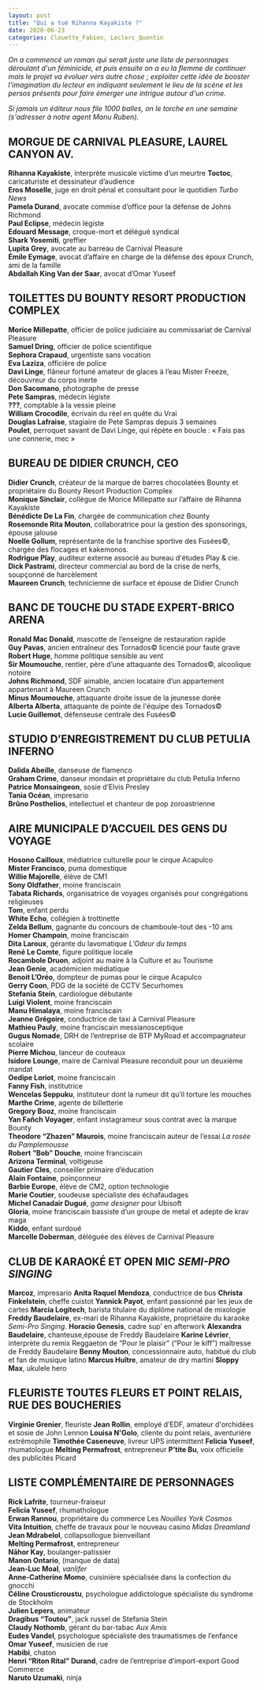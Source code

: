 ```yaml
---
layout: post
title: "Qui a tué Rihanna Kayakiste ?"
date: 2020-06-23
categories: Clouette_Fabien, Leclerc_Quentin
---
```


*On a commencé un roman qui serait juste une liste de personnages déroulant d'un féminicide, et puis ensuite on a eu la flemme de continuer mais le projet va évoluer vers autre chose ; exploiter cette idée de booster l'imagination du lecteur en indiquant seulement le lieu de la scène et les persos présents pour faire émerger une intrigue autour d'un crime.*

*Si jamais un éditeur nous file 1000 balles, on le torche en une semaine (s'adresser à notre agent Manu Ruben).*

## MORGUE DE CARNIVAL PLEASURE, LAUREL CANYON AV.

**Rihanna Kayakiste**, interprète musicale victime d’un meurtre
**Toctoc**, caricaturiste et dessinateur d’audience  
**Eros Moselle**, juge en droit pénal et consultant pour le quotidien *Turbo News*  
**Pamela Durand**, avocate commise d’office pour la défense de Johns Richmond  
**Paul Eclipse**, médecin légiste  
**Edouard Message**, croque-mort et délégué syndical  
**Shark Yosemiti**, greffier  
**Lupita Grey**, avocate au barreau de Carnival Pleasure  
**Émile Eymage**, avocat d’affaire en charge de la défense des époux Crunch, ami de la famille  
**Abdallah King Van der Saar**, avocat d’Omar Yuseef

## TOILETTES DU BOUNTY RESORT PRODUCTION COMPLEX

**Morice Millepatte**, officier de police judiciaire au commissariat de Carnival Pleasure  
**Samuel Dring**, officier de police scientifique  
**Sephora Crapaud**, urgentiste sans vocation  
**Eva Laziza**, officière de police  
**Davi Linge**, flâneur fortuné amateur de glaces à l’eau Mister Freeze, découvreur du corps inerte  
**Don Sacomano**, photographe de presse  
**Pete Sampras**, médecin légiste  
**???**, comptable à la vessie pleine  
**William Crocodile**, écrivain du réel en quête du Vrai  
**Douglas Lafraise**, stagiaire de Pete Sampras depuis 3 semaines  
**Poulet**, perroquet savant de Davi Linge, qui répète en boucle : « Fais pas une connerie, mec »

## BUREAU DE DIDIER CRUNCH, CEO

**Didier Crunch**, créateur de la marque de barres chocolatées Bounty et propriétaire du Bounty Resort Production Complex  
**Monique Sinclair**, collègue de Morice Millepatte sur l’affaire de Rihanna Kayakiste  
**Bénédicte De La Fin**, chargée de communication chez Bounty  
**Rosemonde Rita Mouton**, collaboratrice pour la gestion des sponsorings, épouse jalouse   
**Noelle Gollum**, représentante de la franchise sportive des Fusées©, chargée des flocages et kakemonos.  
**Rodrigue Play**, auditeur externe associé au bureau d'études Play & cie.  
**Dick Pastrami**, directeur commercial au bord de la crise de nerfs, soupçonné de harcèlement   
**Maureen Crunch**, technicienne de surface et épouse de Didier Crunch

## BANC DE TOUCHE DU STADE EXPERT-BRICO ARENA

**Ronald Mac Donald**, mascotte de l’enseigne de restauration rapide  
**Guy Pavas**, ancien entraîneur des Tornados© licencié pour faute grave  
**Robert Huge**, homme politique sensible au vent  
**Sir Moumouche**, rentier, père d’une attaquante des Tornados©, alcoolique notoire  
**Johns Richmond**, SDF aimable, ancien locataire d’un appartement appartenant à Maureen Crunch  
**Minus Moumouche**, attaquante droite issue de la jeunesse dorée  
**Alberta Alberta**, attaquante de pointe de l'équipe des Tornados©  
**Lucie Guillemot**, défenseuse centrale des Fusées©

## STUDIO D’ENREGISTREMENT DU CLUB PETULIA INFERNO

**Dalida Abeille**, danseuse de flamenco  
**Graham Crime**, danseur mondain et propriétaire du club Petulia Inferno  
**Patrice Monsaingeon**, sosie d’Elvis Presley  
**Tania Océan**, impresario  
**Brûno Posthelios**, intellectuel et chanteur de pop zoroastrienne

## AIRE MUNICIPALE D’ACCUEIL DES GENS DU VOYAGE

**Hosono Cailloux**, médiatrice culturelle pour le cirque Acapulco  
**Mister Francisco**, puma domestique  
**Willie Majorelle**, élève de CM1  
**Sony Oldfather**, moine franciscain  
**Tabata Richards**, organisatrice de voyages organisés pour congrégations religieuses  
**Tom**, enfant perdu  
**White Echo**, collégien à trottinette  
**Zelda Bellum**, gagnante du concours de chamboule-tout des -10 ans  
**Homer Champoin**, moine franciscain  
**Dita Laroux**, gérante du lavomatique *L’Odeur du temps*  
**René Le Comte**, figure politique locale  
**Rocambole Druon**, adjoint au maire à la Culture et au Tourisme  
**Jean Genie**, académicien médiatique  
**Benoit L’Oréo**, dompteur de pumas pour le cirque Acapulco  
**Gerry Coon**, PDG de la société de CCTV Securhomes  
**Stefania Stein**, cardiologue débutante  
**Luigi Violent**, moine franciscain  
**Manu Himalaya**, moine franciscain  
**Jeanne Grégoire**, conductrice de taxi à Carnival Pleasure  
**Mathieu Pauly**, moine franciscain messianosceptique  
**Gugus Nomade**, DRH de l’entreprise de BTP MyRoad et accompagnateur scolaire  
**Pierre Michou**, lanceur de couteaux  
**Isidore Lounge**, maire de Carnival Pleasure reconduit pour un deuxième mandat  
**Oedipe Loriot**, moine franciscain  
**Fanny Fish**, institutrice  
**Wencelas Seppuku**, instituteur dont la rumeur dit qu’il torture les mouches  
**Marthe Crime**, agente de billetterie  
**Gregory Booz**, moine franciscain  
**Yan Fañch Voyager**, enfant instagrameur sous contrat avec la marque Bounty  
**Theodore “Zhazen” Maurois**, moine franciscain auteur de l’essai *La rosée du Pamplemousse*  
**Robert “Bob” Douche**, moine franciscain  
**Arizona Terminal**, voltigeuse  
**Gautier Cles**, conseiller primaire d’éducation  
**Alain Fontaine**, poinçonneur  
**Barbie Europe**, élève de CM2, option technologie  
**Marie Coutier**, soudeuse spécialiste des échafaudages  
**Michel Canadair Dugué**, *game designer* pour Ubisoft  
**Gloria**, moine franciscain bassiste d’un groupe de metal et adepte de krav maga  
**Kiddo**, enfant surdoué  
**Marcelle Doberman**, déléguée des élèves de Carnival Pleasure

## CLUB DE KARAOKÉ ET OPEN MIC *SEMI-PRO SINGING*

**Marcoz**, impresario
**Anita Raquel Mendoza**, conductrice de bus
**Christa Finkelstein**, cheffe cuistot
**Yannick Payot**, enfant passionné par les jeux de cartes
**Marcia Logitech**, barista titulaire du diplôme national de mixologie
**Freddy Baudelaire**, ex-mari de Rihanna Kayakiste, propriétaire du karaoke *Semi-Pro Singing*.
**Horacio Genesis**, cadre sup’ en afterwork
**Alexandra Baudelaire**, chanteuse,épouse de Freddy Baudelaire
**Karine Lévrier**, interprète du remix Reggaeton de “Pour le plaisir” (“Pour le kiff”) maîtresse de Freddy Baudelaire
**Benny Mouton**, concessionnaire auto, habitué du club et fan de musique latino
**Marcus Huître**, amateur de dry martini
**Sloppy Max**, ukulele hero

## FLEURISTE TOUTES FLEURS ET POINT RELAIS, RUE DES BOUCHERIES

**Virginie Grenier**, fleuriste
**Jean Rollin**, employé d’EDF, amateur d'orchidées et sosie de John Lennon
**Louisa N'Golo**, cliente du point relais, aventurière extrêmophile
**Timothée Caseneuve**, livreur UPS intermittent
**Felicia Yuseef**, rhumatologue
**Melting Permafrost**, entrepreneur
**P’tite Bu**, voix officielle des publicités Picard

## LISTE COMPLÉMENTAIRE DE PERSONNAGES

**Rick Lafrite**, tourneur-fraiseur  
**Felicia Yuseef**, rhumathologue  
**Erwan Rannou**, propriétaire du commerce Les *Nouilles York Cosmos*  
**Vita Intuition**, cheffe de travaux pour le nouveau casino *Midas Dreamland*  
**Jean Mdrabelol**, collapsollogue bienveillant  
**Melting Permafrost**, entrepreneur  
**Nāhor Kay**, boulanger-patissier  
**Manon Ontario**, (manque de data)  
**Jean-Luc Moal**, *vanlifer*  
**Anne-Catherine Momo**, cuisinière spécialisée dans la confection du gnocchi  
**Céline Crousticroustu**, psychologue addictologue spécialiste du syndrome de Stockholm  
**Julien Lepers**, animateur  
**Dragibus “Toutou”**, jack russel de Stefania Stein  
**Claudy Nothomb**, gérant du bar-tabac *Aux Amis*  
**Eudes Vandel**, psychologue spécialiste des traumatismes de l’enfance  
**Omar Yuseef**, musicien de rue  
**Habibi**, chaton  
**Henri “Riton Rital” Durand**, cadre de l’entreprise d’import-export Good Commerce  
**Naruto Uzumaki**, ninja